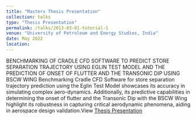 ```yaml
---
title: "Masters Thesis Presentation"
collection: talks
type: "Thesis Presentation"
permalink: /talks/2013-03-01-tutorial-1
venue: "University of Petroleum and Energy Studies, India"
date: May 2022
location: 
---
```

BENCHMARKING OF CRADLE CFD SOFTWARE TO  PREDICT STORE SEPARATION TRAJECTORY USING EGLIN TEST MODEL  AND  THE PREDICTION OF ONSET OF FLUTTER AND THE TRANSONIC DIP USING BSCW WING
Benchmarking Cradle CFD Software for store separation trajectory prediction using the Eglin Test Model showcases its accuracy in simulating complex aero-dynamics. Additionally, its predictive capabilities in determining the onset of flutter and the Transonic Dip with the BSCW Wing highlight its robustness in capturing critical aerodynamic phenomena, aiding in aerospace design validation.View [Thesis Presentation](files/thesis/Nuza_Nigar_500079890_2022_Presentation.pdf)

